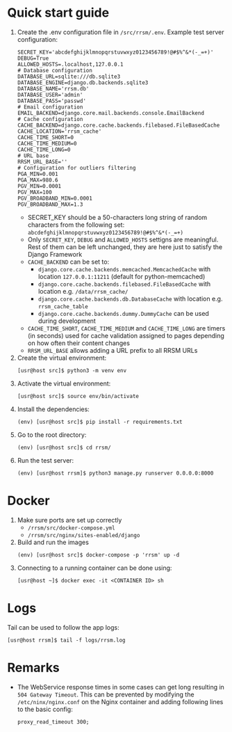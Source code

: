 # Quick start guide
1. Create the .env configuration file in `/src/rrsm/.env`. Example test server configuration:
    ```
    SECRET_KEY='abcdefghijklmnopqrstuvwxyz0123456789!@#$%^&*(-_=+)'
    DEBUG=True
    ALLOWED_HOSTS=.localhost,127.0.0.1
    # Database configuration
    DATABASE_URL=sqlite:///db.sqlite3
    DATABASE_ENGINE=django.db.backends.sqlite3
    DATABASE_NAME='rrsm.db'
    DATABASE_USER='admin'
    DATABASE_PASS='passwd'
    # Email configuration
    EMAIL_BACKEND=django.core.mail.backends.console.EmailBackend
    # Cache configuration
    CACHE_BACKEND=django.core.cache.backends.filebased.FileBasedCache
    CACHE_LOCATION='rrsm_cache'
    CACHE_TIME_SHORT=0
    CACHE_TIME_MEDIUM=0
    CACHE_TIME_LONG=0
    # URL base
    RRSM_URL_BASE=''
    # Configuration for outliers filtering
    PGA_MIN=0.001
    PGA_MAX=980.6
    PGV_MIN=0.0001
    PGV_MAX=100
    PGV_BROADBAND_MIN=0.0001
    PGV_BROADBAND_MAX=1.3
    ```
    * SECRET_KEY should be a 50-characters long string of random characters from the following set: `abcdefghijklmnopqrstuvwxyz0123456789!@#$%^&*(-_=+)`
    * Only `SECRET_KEY`, `DEBUG` and `ALLOWED_HOSTS` settigns are meaningful. Rest of them can be left unchanged, they are here just to satisfy the Django Framework
    * `CACHE_BACKEND` can be set to:
        * `django.core.cache.backends.memcached.MemcachedCache` with location `127.0.0.1:11211` (default for python-memcached) 
        * `django.core.cache.backends.filebased.FileBasedCache` with location e.g. `/data/rrsm_cache/`
        * `django.core.cache.backends.db.DatabaseCache` with location e.g. `rrsm_cache_table`
        * `django.core.cache.backends.dummy.DummyCache` can be used during development 
    * `CACHE_TIME_SHORT`, `CACHE_TIME_MEDIUM` and `CACHE_TIME_LONG` are timers (in seconds) used for cache validation assigned to pages depending on how often their content changes
    * `RRSM_URL_BASE` allows adding a URL prefix to all RRSM URLs
1. Create the virtual environment:
    ```
    [usr@host src]$ python3 -m venv env
    ```
1. Activate the virtual environment:
    ```
    [usr@host src]$ source env/bin/activate
    ```
1. Install the dependencies:
    ```
    (env) [usr@host src]$ pip install -r requirements.txt
    ```
1. Go to the root directory:
    ```
    (env) [usr@host src]$ cd rrsm/
    ```
1. Run the test server:
    ```
    (env) [usr@host rrsm]$ python3 manage.py runserver 0.0.0.0:8000
    ```

# Docker
1. Make sure ports are set up correctly
    * `/rrsm/src/docker-compose.yml`
    * `/rrsm/src/nginx/sites-enabled/django`
1. Build and run the images
    ```
    (env) [usr@host src]$ docker-compose -p 'rrsm' up -d
    ```
1. Connecting to a running container can be done using:
    ```
    [usr@host ~]$ docker exec -it <CONTAINER ID> sh
    ```

# Logs
Tail can be used to follow the app logs:
```
[usr@host rrsm]$ tail -f logs/rrsm.log
```

# Remarks
* The WebService response times in some cases can get long resulting in `504 Gateway Timeout`. This can be prevented by modifying the `/etc/ninx/nginx.conf` on the Nginx container and adding following lines to the basic config:
    ```
    proxy_read_timeout 300;
    ```